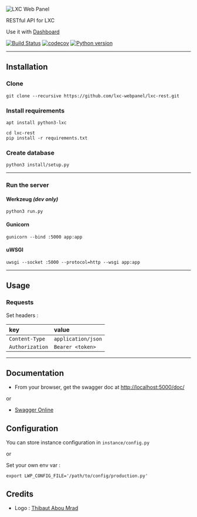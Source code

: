 ![LXC Web Panel](https://raw.githubusercontent.com/lxc-webpanel/lxc-webpanel.github.com/master/img/logo-2016-readme.png)

RESTful API for LXC

Use it with [Dashboard](https://github.com/lxc-webpanel/dashboard)

[![Build Status](https://travis-ci.org/lxc-webpanel/lxc-rest.svg?branch=master)](https://travis-ci.org/lxc-webpanel/lxc-rest)
[![codecov](https://codecov.io/gh/lxc-webpanel/lxc-rest/branch/master/graph/badge.svg)](https://codecov.io/gh/lxc-webpanel/lxc-rest)
[![Python version](https://img.shields.io/badge/Python-3.5-blue.svg)](https://www.python.org/downloads/release/python-350/)

---

## Installation
### Clone
```shell
git clone --recursive https://github.com/lxc-webpanel/lxc-rest.git
```

### Install requirements
```shell
apt install python3-lxc

cd lxc-rest
pip install -r requirements.txt
```

### Create database
```shell
python3 install/setup.py
```

---

### Run the server
#### Werkzeug *(dev only)*
```shell
python3 run.py
```

#### Gunicorn
```shell
gunicorn --bind :5000 app:app
```

#### uWSGI
```shell
uwsgi --socket :5000 --protocol=http --wsgi app:app
```

---

## Usage
### Requests

Set headers :

| key             | value              |
| :-------------- | :----------------- |
| `Content-Type`  | `application/json` |
| `Authorization` | `Bearer <token>`   |

---

## Documentation

* From your browser, get the swagger doc at [http://localhost:5000/doc/](http://localhost:5000/doc/)

or

* [Swagger Online](http://petstore.swagger.io/?url=http://lxc-webpanel.github.io/doc/swagger.json)


## Configuration
You can store instance configuration in `instance/config.py`

or

Set your own env var :

`export LWP_CONFIG_FILE='/path/to/config/production.py'`


## Credits
* Logo : [Thibaut Abou Mrad](http://www.thibautaboumrad.fr/)
